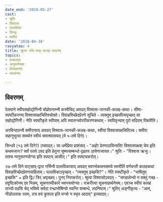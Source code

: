 ```yaml
---
date_end: '2018-05-27'
cast:
- श्रुतिः
- विश्वासः
- पल्लविका
- सिन्धुः
- समीरा
date: '2018-04-18'
rasyataa: 4
title: श्रुत्या पति-मातृ-कलह-कथनम्
topics:
- वाचालता
- अनुकम्पेच्छा
- प्रोत्साहनम्
- समर्थनम्

---
```


## विवरणम्
रेलयाने स्वीयसहोद्योगिन्यै चोप्रोपनाम्न्यै कस्यैचिद् अवदत् विश्वास-जानकी-कलह-कथाः। सीमा-स्पष्टीकरणम् विश्वासपक्षचितिश्चोक्ते। विवाहविच्छेदप्रेरणे सूचिते - त्यक्तुम् इच्छसीत्यपृच्छत् सा सहोद्योगिनी। नेति स्पष्टीकृते स्वीयाम् अपि स्वातन्त्र्योररीकरणकथाम् - स्वपितृभ्याम् पुरो मदिराम् पिबतीति।

अरविन्दपत्न्यै समीरायाय् अवदत् विश्वास-जानकी-कलह-कथाः, स्वीयां विश्वासपक्षचितिञ्च। समीरा सहानुभूत्या समर्थनं स्वीयं समाश्वासयत् (मे ५-तमे दिने)।

सिन्धवे (१३ तमे दिने?) ऽप्यवदत्। सा धर्मप्रिया प्राशंसत् - "अहो! प्रेरणादायिन्यसि! विश्वासपक्षश् चेय इति कथमजानः? सर्वं पतये ऽवद इति हेतुना युष्मत्सम्बन्धो दृढतरः प्रायेणाजायत।" श्रुतिः - "विश्वास ऋजुः। ताश्च नानुसरणयोग्या इति स्पष्टम् आसीत्।" इति स्पष्ट्यकरोत्।

२७-तमे दिने वाट्साप्-द्वारा गर्भिण्यै पल्लविकायाय् अवदत् स्वगर्भकथनसमये स्वभीतिं वर्णयन्ती कलहकथां विवाहविच्छेदप्रेरणासहिताम्। पल्लविकाऽपृच्छत् - "त्यक्तुम् इच्छसि?"। नेति स्पष्टीकृते - "भाषितुम् इच्छसि" + इति द्विः/ त्रिर् अपृच्छत्। पुनर् निराकरोत्। श्रुत्वा विश्वासोऽवदत् - "चण्डालेभ्यो न वक्तुं गच्छ - तद्दृष्टिकोनम् एव भिन्नम्, सूचनास्वीकारे भवन्त्ययोग्याः।  वक्ररीत्या सूचनाप्रार्थनेयम्।
एवञ्च स्वीयं कलहं ताभ्यो वदसि चेद् भविष्ये सर्वदा रन्ध्रान्वेषिण्यो भवन्ति सम्बन्धे, तदनिष्टम्।" श्रुतिर् अङ्गीकृत्य - "आम्, नीडोल्लासः परमः, तत्र वयं कुशला इति मन्त्रो न स्मृत आदाव्" इत्यवदत्।

